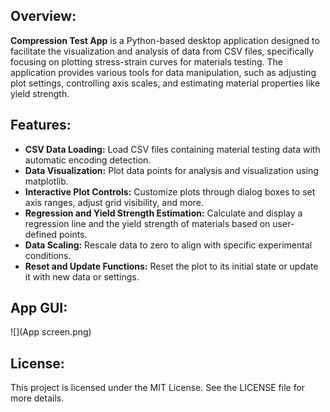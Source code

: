 ## Overview:
**Compression Test App** is a Python-based desktop application designed to facilitate the visualization and analysis of data from CSV files, specifically focusing on plotting stress-strain curves for materials testing. The application provides various tools for data manipulation, such as adjusting plot settings, controlling axis scales, and estimating material properties like yield strength.

## Features:
- **CSV Data Loading:** Load CSV files containing material testing data with automatic encoding detection.
- **Data Visualization:** Plot data points for analysis and visualization using matplotlib.
- **Interactive Plot Controls:** Customize plots through dialog boxes to set axis ranges, adjust grid visibility, and more.
- **Regression and Yield Strength Estimation:** Calculate and display a regression line and the yield strength of materials based on user-defined points.
- **Data Scaling:** Rescale data to zero to align with specific experimental conditions.
- **Reset and Update Functions:** Reset the plot to its initial state or update it with new data or settings.

## App GUI:
![](App screen.png)


## License:
This project is licensed under the MIT License. See the LICENSE file for more details.